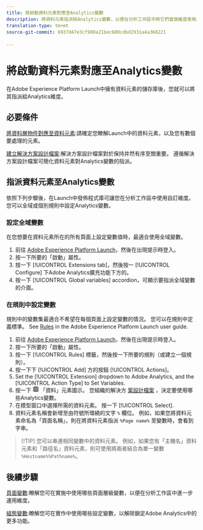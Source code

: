 ```yaml
---
title: 將啟動資料元素對應至Analytics變數
description: 將資料元素指派給Analytics變數，以便在分析工作區中將它們當做維度使用。
translation-type: tm+mt
source-git-commit: 6937d47e3cf980a21bec680cdbd2931a4a368221

---
```



# 將啟動資料元素對應至Analytics變數

在Adobe Experience Platform Launch中擁有資料元素的儲存庫後，您就可以將其指派給Analytics維度。

## 必要條件

[將資料層物件對應至資料元素](layer-to-elements.md):請確定您瞭解Launch中的資料元素，以及您有數個要處理的元素。

[建立解決方案設計檔案](../prepare/solution-design.md):解決方案設計檔案對於保持井然有序至關重要。 遵循解決方案設計檔案可簡化資料元素對Analytics變數的指派。

## 指派資料元素至Analytics變數

依照下列步驟後，在Launch中發佈程式庫可讓您在分析工作區中使用自訂維度。 您可以全域或個別規則中設定Analytics變數。

### 設定全域變數

在您想要在資料元素所在的所有頁面上設定變數值時，最適合使用全域變數。

1. 前往 [Adobe Experience Platform Launch](https://launch.adobe.com)，然後在出現提示時登入。
1. 按一下所要的「啟動」屬性。
1. 按一下 [!UICONTROL Extensions tab]，然後按一 [!UICONTROL Configure] 下Adobe Analytics擴充功能下方的。
1. 按一下 [!UICONTROL Global variables] accordion，可顯示要指派全域變數的介面。

### 在規則中設定變數

規則中的變數集最適合不希望在每個頁面上設定變數的情況。 您可以在規則中定義標準。 See [Rules](https://docs.adobe.com/content/help/en/launch/using/reference/manage-resources/rules.html) in the Adobe Experience Platform Launch user guide.

1. 前往 [Adobe Experience Platform Launch](https://launch.adobe.com)，然後在出現提示時登入。
1. 按一下所要的「啟動」屬性。
1. 按一下 [!UICONTROL Rules] 標籤，然後按一下所要的規則（或建立一個規則）。
1. 按一下下 [!UICONTROL Add] 方的按鈕 [!UICONTROL Actions]。
1. Set the [!UICONTROL Extension] dropdown to Adobe Analytics, and the [!UICONTROL Action Type] to Set Variables.
1. 按一下 ![所需Analytics變數右側的](assets/data-element.png) 「資料」元素圖示。 您組織的解決方 [案設計檔案](../prepare/solution-design.md) ，決定要使用哪些Analytics變數。
1. 在模型窗口中選擇所需的資料元素。 按一下 [!UICONTROL Select].
1. 資料元素名稱會新增至由符號所環繞的文字 `%` 欄位。 例如，如果您將資料元素命名為「頁面名稱」，則在將資料元素指派 `%Page name%` 至變數時，會看到字串。

> [!TIP] 您可以串連相同變數中的資料元素。 例如，如果您有「主機名」資料元素和「路徑名」資料元素，則可使用將兩者結合為單一變數 `%Hostname%%Pathname%`。

## 後續步驟

[頁面變數](../vars/page-vars/page-variables.md):瞭解您可在實施中使用哪些頁面層級變數，以便在分析工作區中進一步運用維度。

[組態變數](../vars/config-vars/configuration-variables.md):瞭解您可在實作中使用哪些設定變數，以解除鎖定Adobe Analytics中的更多功能。
